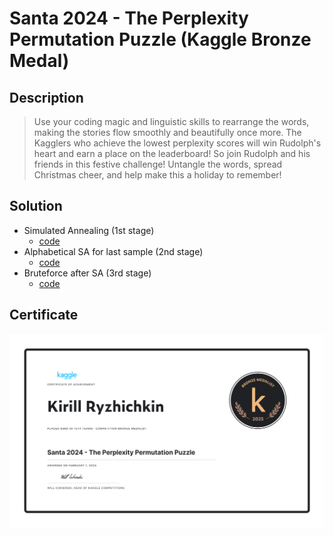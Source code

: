 # Santa 2024 - The Perplexity Permutation Puzzle (Kaggle Bronze Medal)
 
## Description

> Use your coding magic and linguistic skills to rearrange the words, making the stories flow smoothly and beautifully once more. The Kagglers who achieve the lowest perplexity scores will win Rudolph's heart and earn a place on the leaderboard! So join Rudolph and his friends in this festive challenge! Untangle the words, spread Christmas cheer, and help make this a holiday to remember!

## Solution

- Simulated Annealing (1st stage)
  - [code](scripts/default-optimizer.py)
- Alphabetical SA for last sample (2nd stage)
  - [code](scripts/optimize-last-sample.py)
- Bruteforce after SA (3rd stage)
  - [code](scripts/brute.py)

## Certificate

![certificate](certificate.png)
